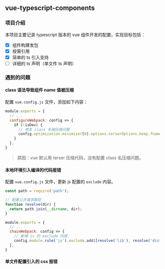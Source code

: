 ## vue-typescript-components

### 项目介绍
本项目主要记录 typescript 版本的 vue 组件开发的配置，实现目标包括：

- [x] 组件构建发包
- [x] 按需引用
- [x] 简单的 ts 引入支持
- [ ] 详细的 ts 声明（单文件 ts 声明）

### 遇到的问题

#### class 语法导致组件 name 值被压缩
配置 `vue.config.js` 文件，添加如下内容：

``` js
module.exports = {
  // ...
  configureWebpack: config => {
    if (!isDev) {
      // 修复 class 名被压缩问题
      config.optimization.minimizer[0].options.terserOptions.keep_fnames = true;
    }
  },
}
```

> 原因：vue 默认用 terser 压缩代码，没有配置 class 名压缩问题。

#### 本地环境引入编译的代码报错
配置 `vue.config.js` 文件，更新 js 配置的 `exclude` 内容。

``` js
const path = require('path');

// 配置公共请求路径
function resolve(dir) {
  return path.join(__dirname, dir);
}

module.exports = {
  // ...
  chainWebpack: config => {
    // 新增 js 的 exclude 内容
    config.module.rule('js').exclude.add([resolve('lib'), resolve('dist')]);
  },
}
```

#### 单文件配置引入的 css 报错
